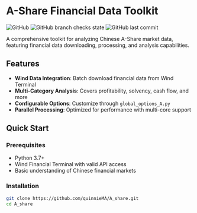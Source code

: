 # A-Share Financial Data Toolkit

![GitHub](https://img.shields.io/badge/license-MIT-blue.svg)
![GitHub branch checks state](https://img.shields.io/github/checks-status/quinnieMA/A_share/master)
![GitHub last commit](https://img.shields.io/github/last-commit/quinnieMA/A_share)

A comprehensive toolkit for analyzing Chinese A-Share market data, featuring financial data downloading, processing, and analysis capabilities.

## Features

- **Wind Data Integration**: Batch download financial data from Wind Terminal
- **Multi-Category Analysis**: Covers profitability, solvency, cash flow, and more
- **Configurable Options**: Customize through `global_options_A.py`
- **Parallel Processing**: Optimized for performance with multi-core support

## Quick Start

### Prerequisites
- Python 3.7+
- Wind Financial Terminal with valid API access
- Basic understanding of Chinese financial markets

### Installation
```bash
git clone https://github.com/quinnieMA/A_share.git
cd A_share
